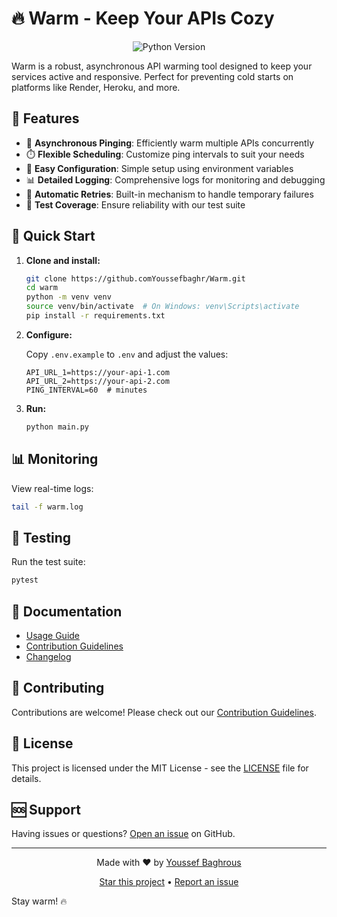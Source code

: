 # 🔥 Warm - Keep Your APIs Cozy

<p align="center">
  <img src="https://img.shields.io/badge/python-3.7%2B-blue.svg" alt="Python Version">
</p>

Warm is a robust, asynchronous API warming tool designed to keep your services active and responsive. Perfect for preventing cold starts on platforms like Render, Heroku, and more.

## 🌟 Features

-   🚀 **Asynchronous Pinging**: Efficiently warm multiple APIs concurrently
-   ⏱️ **Flexible Scheduling**: Customize ping intervals to suit your needs
-   🔧 **Easy Configuration**: Simple setup using environment variables
-   📊 **Detailed Logging**: Comprehensive logs for monitoring and debugging
-   🔁 **Automatic Retries**: Built-in mechanism to handle temporary failures
-   🧪 **Test Coverage**: Ensure reliability with our test suite

## 🚀 Quick Start

1. **Clone and install:**

    ```bash
    git clone https://github.comYoussefbaghr/Warm.git
    cd warm
    python -m venv venv
    source venv/bin/activate  # On Windows: venv\Scripts\activate
    pip install -r requirements.txt
    ```

2. **Configure:**

    Copy `.env.example` to `.env` and adjust the values:

    ```env
    API_URL_1=https://your-api-1.com
    API_URL_2=https://your-api-2.com
    PING_INTERVAL=60  # minutes
    ```

3. **Run:**

    ```bash
    python main.py
    ```

## 📊 Monitoring

View real-time logs:

```bash
tail -f warm.log
```

## 🧪 Testing

Run the test suite:

```bash
pytest
```

## 📖 Documentation

-   [Usage Guide](docs/USAGE.md)
-   [Contribution Guidelines](docs/CONTRIBUTING.md)
-   [Changelog](docs/CHANGELOG.md)

## 🤝 Contributing

Contributions are welcome! Please check out our [Contribution Guidelines](docs/CONTRIBUTING.md).

## 📜 License

This project is licensed under the MIT License - see the [LICENSE](LICENSE) file for details.

## 🆘 Support

Having issues or questions? [Open an issue](https://github.com/Youssefbaghr/Warm/issues) on GitHub.

---

<p align="center">
  Made with ❤️ by <a href="https://github.com/Youssefbaghr">Youssef Baghrous</a>
</p>

<p align="center">
  <a href="https://github.com/Youssefbaghr/Warm/stargazers">Star this project</a> •
  <a href="https://github.com/Youssefbaghr/Warm/issues">Report an issue</a>
</p>

Stay warm! 🔥
